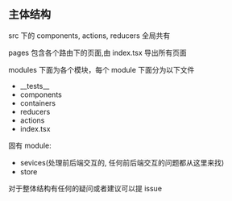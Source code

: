 ## 主体结构

src 下的 components, actions, reducers 全局共有

pages 包含各个路由下的页面,由 index.tsx 导出所有页面

modules 下面为各个模块，每个 module 下面分为以下文件

* \_\_tests\_\_
* components
* containers
* reducers
* actions
* index.tsx

固有 module:

* sevices(处理前后端交互的, 任何前后端交互的问题都从这里来找)
* store

对于整体结构有任何的疑问或者建议可以提 issue
